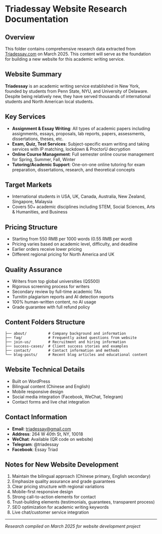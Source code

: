 # Triadessay Website Research Documentation

## Overview
This folder contains comprehensive research data extracted from [Triadessay.com](https://triadessay.com/) on March 2025. This content will serve as the foundation for building a new website for this academic writing service.

## Website Summary
**Triadessay** is an academic writing service established in New York, founded by students from Penn State, NYU, and University of Delaware. Despite being relatively new, they have served thousands of international students and North American local students.

## Key Services
- **Assignment & Essay Writing**: All types of academic papers including assignments, essays, proposals, lab reports, papers, assessments, dissertations, theses, etc.
- **Exam, Quiz, Test Services**: Subject-specific exam writing and taking services with IP matching, lockdown & ProctorU decryption
- **Online Course Management**: Full semester online course management for Spring, Summer, Fall, Winter
- **Tutoring/Academic Support**: One-on-one online tutoring for exam preparation, dissertations, research, and theoretical concepts

## Target Markets
- International students in USA, UK, Canada, Australia, New Zealand, Singapore, Malaysia
- Covers 50+ academic disciplines including STEM, Social Sciences, Arts & Humanities, and Business

## Pricing Structure
- Starting from 550 RMB per 1000 words (0.55 RMB per word)
- Pricing varies based on academic level, difficulty, and deadline
- Earlier orders receive lower pricing
- Different regional pricing for North America and UK

## Quality Assurance
- Writers from top global universities (QS500)
- Rigorous screening process for writers
- Secondary review by full-time academic TAs
- Turnitin plagiarism reports and AI detection reports
- 100% human-written content, no AI usage
- Grade guarantee with full refund policy

## Content Folders Structure
```
├── about/          # Company background and information
├── faq/            # Frequently asked questions from website
├── join-us/        # Recruitment and hiring information
├── success-cases/  # Client success stories and examples
├── contact/        # Contact information and methods
└── blog-posts/     # Recent blog articles and educational content
```

## Website Technical Details
- Built on WordPress
- Bilingual content (Chinese and English)
- Mobile responsive design
- Social media integration (Facebook, WeChat, Telegram)
- Contact forms and live chat integration

## Contact Information
- **Email**: triadessay@gmail.com
- **Address**: 264 W 40th St, NY, 10018
- **WeChat**: Available (QR code on website)
- **Telegram**: @triadessay
- **Facebook**: Essay Triad

## Notes for New Website Development
1. Maintain the bilingual approach (Chinese primary, English secondary)
2. Emphasize quality assurance and grade guarantees
3. Clear pricing structure with regional variations
4. Mobile-first responsive design
5. Strong call-to-action elements for contact
6. Trust-building elements (testimonials, guarantees, transparent process)
7. SEO optimization for academic writing keywords
8. Live chat/customer service integration

---
*Research compiled on March 2025 for website development project* 